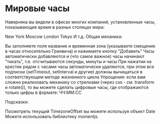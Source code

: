 # Мировые часы

Наверняка вы видели в офисах многих компаний, установленные часы, показывающие время в разных столицах мира:

New York
Moscow
London
Tokyo
И т.д.
Общая механика:

Вы заполняете поля название и временная зона (указываете смещение в часах относительно Гринвича) и нажимаете кнопку "Добавить"
Часы автоматически добавляются и (что самое важное) часы начинают "тикать", т.е. отсчитываются секунды, минуты и часы
При нажатии на крестик рядом с часами часы автоматически удаляются, при этом все подписки (setTimeout, setInterval и другие) должны вычищаться в соответствующем методе жизненного цикла
Упрощения: если вам сложно реализовать механику со стрелками (через css - см. transform и rotate()), то вы можете сделать цифровые часы, где отображаются только цифры в формате: ЧЧ:ММ:СС

Подсказки:

Посмотреть текущий TimezoneOffset вы можете используя объект Date
Можете использовать библиотеку momentjs.